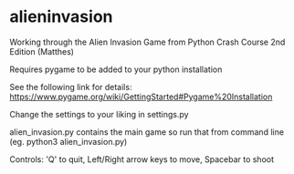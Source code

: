 # alieninvasion
Working through the Alien Invasion Game from Python Crash Course 2nd Edition (Matthes)

Requires pygame to be added to your python installation

See the following link for details: https://www.pygame.org/wiki/GettingStarted#Pygame%20Installation

Change the settings to your liking in settings.py

alien_invasion.py contains the main game so run that from command line (eg. python3 alien_invasion.py)

Controls: 'Q' to quit, Left/Right arrow keys to move, Spacebar to shoot

